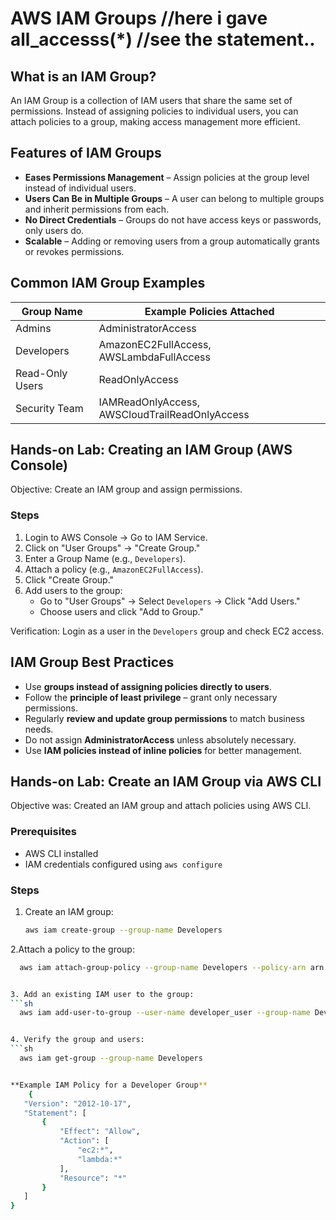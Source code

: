# AWS IAM Groups  //here i gave all_accesss(*) //see the statement..

## What is an IAM Group?  
An IAM Group is a collection of IAM users that share the same set of permissions. Instead of assigning policies to individual users, you can attach policies to a group, making access management more efficient.  

## Features of IAM Groups  
- **Eases Permissions Management** – Assign policies at the group level instead of individual users.  
- **Users Can Be in Multiple Groups** – A user can belong to multiple groups and inherit permissions from each.  
- **No Direct Credentials** – Groups do not have access keys or passwords, only users do.  
- **Scalable** – Adding or removing users from a group automatically grants or revokes permissions.  

## Common IAM Group Examples  
| Group Name         | Example Policies Attached                   |
|--------------------|-------------------------------------------|
| Admins            | AdministratorAccess                        |
| Developers        | AmazonEC2FullAccess, AWSLambdaFullAccess  |
| Read-Only Users   | ReadOnlyAccess                             |
| Security Team     | IAMReadOnlyAccess, AWSCloudTrailReadOnlyAccess |

## Hands-on Lab: Creating an IAM Group (AWS Console)  
Objective: Create an IAM group and assign permissions.  

### Steps  
1. Login to AWS Console → Go to IAM Service.  
2. Click on "User Groups" → "Create Group."  
3. Enter a Group Name (e.g., `Developers`).  
4. Attach a policy (e.g., `AmazonEC2FullAccess`).  
5. Click "Create Group."  
6. Add users to the group:  
   - Go to "User Groups" → Select `Developers` → Click "Add Users."  
   - Choose users and click "Add to Group."  

Verification: Login as a user in the `Developers` group and check EC2 access.  

## IAM Group Best Practices  
- Use **groups instead of assigning policies directly to users**.  
- Follow the **principle of least privilege** – grant only necessary permissions.  
- Regularly **review and update group permissions** to match business needs.  
- Do not assign **AdministratorAccess** unless absolutely necessary.  
- Use **IAM policies instead of inline policies** for better management.  

## Hands-on Lab: Create an IAM Group via AWS CLI  
Objective was: Created an IAM group and attach policies using AWS CLI.  

### Prerequisites  
- AWS CLI installed  
- IAM credentials configured using `aws configure`  

### Steps  
1. Create an IAM group:  
   ```sh
   aws iam create-group --group-name Developers

2.Attach a policy to the group:
 ```sh
   aws iam attach-group-policy --group-name Developers --policy-arn arn:aws:iam::aws:policy/AmazonEC2FullAccess


3. Add an existing IAM user to the group:
 ```sh
   aws iam add-user-to-group --user-name developer_user --group-name Developers


4. Verify the group and users:
```sh
   aws iam get-group --group-name Developers
 

**Example IAM Policy for a Developer Group**
     {
    "Version": "2012-10-17",
    "Statement": [
        {
            "Effect": "Allow",
            "Action": [
                "ec2:*",
                "lambda:*"
            ],
            "Resource": "*"
        }
    ]
}


